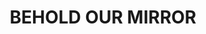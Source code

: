 ---
capo: 0
id: 0
lang: en-us
page: 210-2
step: cat
subtitle: ''
tags:
- sal
title: BEHOLD OUR MIRROR
---